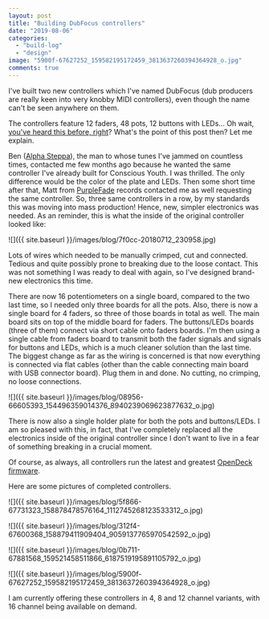 ```yaml
---
layout: post
title: "Building DubFocus controllers"
date: "2019-08-06"
categories: 
  - "build-log"
  - "design"
image: "5900f-67627252_159582195172459_3813637260394364928_o.jpg"
comments: true
---
```


I've built two new controllers which I've named DubFocus (dub producers are really keen into very knobby MIDI controllers), even though the name can't be seen anywhere on them.

The controllers feature 12 faders, 48 pots, 12 buttons with LEDs... Oh wait, [you've heard this before, right](https://shanteacontrols.wpcomstaging.com/2018/07/16/conscious-youth-custom-controller/)? What's the point of this post then? Let me explain.

Ben ([Alpha Steppa](https://www.steppas.com/steprec/)), the man to whose tunes I've jammed on countless times, contacted me few months ago because he wanted the same controller I've already built for Conscious Youth. I was thrilled. The only difference would be the color of the plate and LEDs. Then some short time after that, Matt from [PurpleFade](https://purplefaderecords.bandcamp.com/) records contacted me as well requesting the same controller. So, three same controllers in a row, by my standards this was moving into mass production! Hence, new, simpler electronics was needed. As an reminder, this is what the inside of the original controller looked like:

![]({{ site.baseurl }}/images/blog/7f0cc-20180712_230958.jpg)

Lots of wires which needed to be manually crimped, cut and connected. Tedious and quite possibly prone to breaking due to the loose contact. This was not something I was ready to deal with again, so I've designed brand-new electronics this time.

There are now 16 potentiometers on a single board, compared to the two last time, so I needed only three boards for all the pots. Also, there is now a single board for 4 faders, so three of those boards in total as well. The main board sits on top of the middle board for faders. The buttons/LEDs boards (three of them) connect via short cable onto faders boards. I'm then using a single cable from faders board to transmit both the fader signals and signals for buttons and LEDs, which is a much cleaner solution than the last time. The biggest change as far as the wiring is concerned is that now everything is connected via flat cables (other than the cable connecting main board with USB connector board). Plug them in and done. No cutting, no crimping, no loose connections.

![]({{ site.baseurl }}/images/blog/08956-66605393_154496359014376_8940239069623877632_o.jpg)

There is now also a single holder plate for both the pots and buttons/LEDs. I am so pleased with this, in fact, that I've completely replaced all the electronics inside of the original controller since I don't want to live in a fear of something breaking in a crucial moment.

Of course, as always, all controllers run the latest and greatest [OpenDeck firmware](https://github.com/paradajz/OpenDeck).

Here are some pictures of completed controllers.

![]({{ site.baseurl }}/images/blog/5f866-67731323_158878478576164_1112745268123533312_o.jpg)

![]({{ site.baseurl }}/images/blog/312f4-67600368_158879411909404_9059137765970542592_o.jpg)

![]({{ site.baseurl }}/images/blog/0b711-67881568_159521458511866_6187519195891105792_o.jpg)

![]({{ site.baseurl }}/images/blog/5900f-67627252_159582195172459_3813637260394364928_o.jpg)

I am currently offering these controllers in 4, 8 and 12 channel variants, with 16 channel being available on demand.
